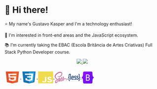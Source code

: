 <h1>👋 Hi there!</h1>

⭐ My name's Gustavo Kasper and I'm a technology enthusiast!

👀 I'm interested in front-end areas and the JavaScript ecosystem.

📚 I'm currently taking the EBAC (Escola Britância de Artes Criativas) Full Stack Python Developer course.

<div align="center">
  <a href="https://github.com/kaspergustavo">
  <img height="180em" src="https://github-readme-stats.vercel.app/api?username=kaspergustavo&show_icons=true&theme=dracula&include_all_commits=true&count_private=true"/>
  <img height="180em" src="https://github-readme-stats.vercel.app/api/top-langs/?username=kaspergustavo&layout=compact&langs_count=7&theme=dracula"/>
</div>
<div style="display: inline_block"><br>
  <img align="center" alt="HTML" height="40" width="50" src="https://raw.githubusercontent.com/devicons/devicon/master/icons/html5/html5-original.svg">
  <img align="center" alt="CSS" height="40" width="50" src="https://raw.githubusercontent.com/devicons/devicon/master/icons/css3/css3-original.svg">
  <img align="center" alt=-Js" height="40" width="50" src="https://raw.githubusercontent.com/devicons/devicon/master/icons/javascript/javascript-plain.svg">
  <img align="center" alt="Sass" width="40" height="50"  src="https://raw.githubusercontent.com/devicons/devicon/master/icons/sass/sass-original.svg"/>
  <img align="center" alt="Less" width="40" height="50" src="https://raw.githubusercontent.com/devicons/devicon/master/icons/less/less-plain-wordmark.svg"/>
  <img align="center" alt="Bootstrap" width="40" height="50" src="https://raw.githubusercontent.com/devicons/devicon/master/icons/bootstrap/bootstrap-original.svg"/>
</div>
